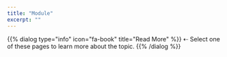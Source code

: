 ```yaml
---
title: "Module"
excerpt: ""
---
```

{{% dialog type="info" icon="fa-book" title="Read More" %}}
⇠ Select one of these pages to learn more about the topic.
{{% /dialog %}}

